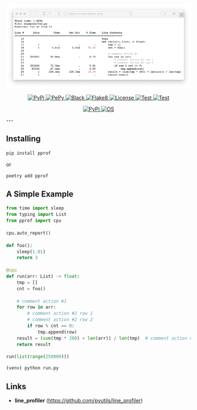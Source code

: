 <p align="center">
  <a href="https://github.com/mirecl/pprof"><img src="https://github.com/mirecl/pprof/blob/master/examples/report.png?raw=true" alt="pprof"></a>
</p>

<p align="center">
    <a href="https://pypi.org/project/pprof" target="_blank">
        <img src="https://img.shields.io/pypi/v/pprof" alt="PyPi">
    </a>
    <a href="https://pepy.tech/project/pprof" target="_blank">
        <img src="https://pepy.tech/badge/pprof" alt="PePy">
    </a>
    <a href="https://github.com/psf/black" target="_blank">
        <img src="https://img.shields.io/badge/code%20style-black-000000.svg" alt="Black">
    </a>
    <a href="https://github.com/PyCQA/flake8" target="_blank">
        <img src="https://img.shields.io/badge/check%20style-flake8-black" alt="Flake8">
    </a>
    <a href="https://github.com/mirecl/pprof/blob/master/LICENSE" target="_blank">
        <img src="https://img.shields.io/pypi/l/pprof" alt="License">
    </a>
    <a href="https://github.com/mirecl/pprof/actions/workflows/test.yaml" target="_blank">
        <img src="https://github.com/mirecl/pprof/actions/workflows/test.yaml/badge.svg" alt="Test">
    </a>
    <a href="https://codecov.io/gh/mirecl/pprof" target="_blank">
        <img src="https://codecov.io/gh/mirecl/pprof/branch/master/graph/badge.svg?token=UFDA1JG40A" alt="Test">
    </a>
</p>
<p align="center">
    <a href="https://pypi.org/project/pprof/" target="_blank">
        <img src="https://img.shields.io/badge/python-3.6%20%7C%203.7%20%7C%203.8%20%7C%203.9-blue?logoColor=white&logo=python" alt="PyPi">
    </a>
    <a href="https://github.com/mirecl/pprof" target="_blank">
        <img src="https://img.shields.io/badge/OS-win%20%7C%20mac%20%7C%20linux-green" alt="OS">
    </a>
</p>
---

## Installing

```sh
pip install pprof
```

or

```sh
poetry add pprof
```

## A Simple Example

```python
from time import sleep
from typing import List
from pprof import cpu

cpu.auto_report()

def foo():
    sleep(1.01)
    return 3

@cpu
def run(arr: List) -> float:
    tmp = []
    cnt = foo()

    # comment action #1
    for row in arr:
        # comment action #2 row 1
        # comment action #2 row 2
        if row % cnt == 0:
            tmp.append(row)
    result = (sum(tmp * 200) + len(arr)) / len(tmp)  # comment action #3
    return result

run(list(range(250000)))
```

```sh
(venv) python run.py
```

## Links

+ **line_profiler** (<https://github.com/pyutils/line_profiler>)
